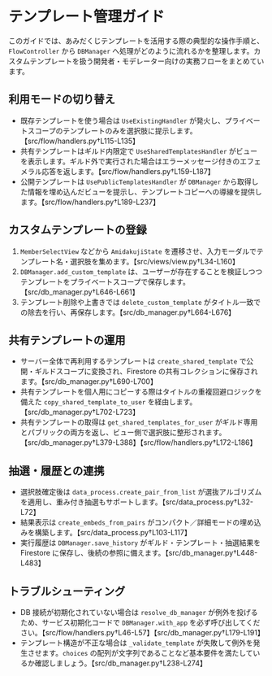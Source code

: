 # テンプレート管理ガイド

このガイドでは、あみだくじテンプレートを活用する際の典型的な操作手順と、`FlowController` から `DBManager` へ処理がどのように流れるかを整理します。カスタムテンプレートを扱う開発者・モデレーター向けの実務フローをまとめています。

## 利用モードの切り替え

- 既存テンプレートを使う場合は `UseExistingHandler` が発火し、プライベートスコープのテンプレートのみを選択肢に提示します。【src/flow/handlers.py†L115-L135】
- 共有テンプレートはギルド内限定で `UseSharedTemplatesHandler` がビューを表示します。ギルド外で実行された場合はエラーメッセージ付きのエフェメラル応答を返します。【src/flow/handlers.py†L159-L187】
- 公開テンプレートは `UsePublicTemplatesHandler` が `DBManager` から取得した情報を埋め込んだビューを提示し、テンプレートコピーへの導線を提供します。【src/flow/handlers.py†L189-L237】

## カスタムテンプレートの登録

1. `MemberSelectView` などから `AmidakujiState` を遷移させ、入力モーダルでテンプレート名・選択肢を集めます。【src/views/view.py†L34-L160】
2. `DBManager.add_custom_template` は、ユーザーが存在することを検証しつつテンプレートをプライベートスコープで保存します。【src/db_manager.py†L646-L661】
3. テンプレート削除や上書きでは `delete_custom_template` がタイトル一致での除去を行い、再保存します。【src/db_manager.py†L664-L676】

## 共有テンプレートの運用

- サーバー全体で再利用するテンプレートは `create_shared_template` で公開・ギルドスコープに変換され、Firestore の共有コレクションに保存されます。【src/db_manager.py†L690-L700】
- 共有テンプレートを個人用にコピーする際はタイトルの重複回避ロジックを備えた `copy_shared_template_to_user` を経由します。【src/db_manager.py†L702-L723】
- 共有テンプレートの取得は `get_shared_templates_for_user` がギルド専用とパブリックの両方を返し、ビュー側で選択肢に整形されます。【src/db_manager.py†L379-L388】【src/flow/handlers.py†L172-L186】

## 抽選・履歴との連携

- 選択肢確定後は `data_process.create_pair_from_list` が選抜アルゴリズムを適用し、重み付き抽選もサポートします。【src/data_process.py†L32-L72】
- 結果表示は `create_embeds_from_pairs` がコンパクト／詳細モードの埋め込みを構築します。【src/data_process.py†L103-L117】
- 実行履歴は `DBManager.save_history` がギルド・テンプレート・抽選結果を Firestore に保存し、後続の参照に備えます。【src/db_manager.py†L448-L483】

## トラブルシューティング

- DB 接続が初期化されていない場合は `resolve_db_manager` が例外を投げるため、サービス初期化コードで `DBManager.with_app` を必ず呼び出してください。【src/flow/handlers.py†L46-L57】【src/db_manager.py†L179-L191】
- テンプレート構造が不正な場合は `_validate_template` が失敗して例外を発生させます。`choices` の配列が文字列であることなど基本要件を満たしているか確認しましょう。【src/db_manager.py†L238-L274】
